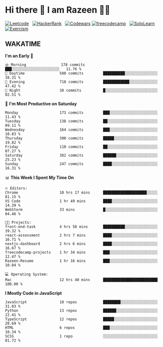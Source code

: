 # Hi there 👋 I am Razeen 👩‍💻


[![Leetcode](https://img.shields.io/badge/-LeetCode-FFA116?style=for-the-badge&logo=LeetCode&logoColor=black)](https://leetcode.com/razeenshaikh/)&nbsp;&nbsp;
[![HackerRank](https://img.shields.io/badge/-Hackerrank-2EC866?style=for-the-badge&logo=HackerRank&logoColor=white)](https://www.hackerrank.com/profile/razeen_m_shaikh)&nbsp;&nbsp;
[![Codewars](https://img.shields.io/badge/Codewars-B1361E?style=for-the-badge&logo=Codewars&logoColor=white)](https://www.codewars.com/users/razeen_shaikh)
[![freecodecamp](https://img.shields.io/badge/freecodecamp-27273D?style=for-the-badge&logo=freecodecamp&logoColor=white)](https://www.freecodecamp.org/razeen)&nbsp;&nbsp;
[![SoloLearn](https://img.shields.io/badge/-Sololearn-3a464b?style=for-the-badge&logo=Sololearn&logoColor=white)](https://www.sololearn.com/en/profile/30940776)&nbsp;&nbsp;
[![Exercism](https://img.shields.io/badge/Exercism-009CAB?style=for-the-badge&logo=exercism&logoColor=white)](https://exercism.org/profiles/Razeen-Shaikh)

## WAKATIME

<!--START_SECTION:waka-->
**I'm an Early 🐤** 

```text
🌞 Morning                178 commits         ███░░░░░░░░░░░░░░░░░░░░░░   11.76 % 
🌆 Daytime                580 commits         ██████████░░░░░░░░░░░░░░░   38.31 % 
🌃 Evening                718 commits         ████████████░░░░░░░░░░░░░   47.42 % 
🌙 Night                  38 commits          █░░░░░░░░░░░░░░░░░░░░░░░░   02.51 % 
```
📅 **I'm Most Productive on Saturday** 

```text
Monday                   173 commits         ███░░░░░░░░░░░░░░░░░░░░░░   11.43 % 
Tuesday                  138 commits         ██░░░░░░░░░░░░░░░░░░░░░░░   09.11 % 
Wednesday                164 commits         ███░░░░░░░░░░░░░░░░░░░░░░   10.83 % 
Thursday                 300 commits         █████░░░░░░░░░░░░░░░░░░░░   19.82 % 
Friday                   110 commits         ██░░░░░░░░░░░░░░░░░░░░░░░   07.27 % 
Saturday                 382 commits         ██████░░░░░░░░░░░░░░░░░░░   25.23 % 
Sunday                   247 commits         ████░░░░░░░░░░░░░░░░░░░░░   16.31 % 
```


📊 **This Week I Spent My Time On** 

```text
🔥 Editors: 
Chrome                   10 hrs 17 mins      ████████████████████░░░░░   81.15 % 
VS Code                  1 hr 49 mins        ████░░░░░░░░░░░░░░░░░░░░░   14.39 % 
WebStorm                 33 mins             █░░░░░░░░░░░░░░░░░░░░░░░░   04.46 % 

🐱‍💻 Projects: 
front-end-task           4 hrs 58 mins       ██████████░░░░░░░░░░░░░░░   39.32 % 
react-assessment         2 hrs 7 mins        ████░░░░░░░░░░░░░░░░░░░░░   16.71 % 
nextjs-dashboard         2 hrs 6 mins        ████░░░░░░░░░░░░░░░░░░░░░   16.67 % 
freecodecamp-projects    1 hr 34 mins        ███░░░░░░░░░░░░░░░░░░░░░░   12.47 % 
Razeen-Resume            1 hr 16 mins        ███░░░░░░░░░░░░░░░░░░░░░░   10.04 % 

💻 Operating System: 
Mac                      12 hrs 40 mins      █████████████████████████   100.00 % 
```

**I Mostly Code in JavaScript** 

```text
JavaScript               18 repos            ████████░░░░░░░░░░░░░░░░░   31.03 % 
Python                   13 repos            ██████░░░░░░░░░░░░░░░░░░░   22.41 % 
TypeScript               12 repos            █████░░░░░░░░░░░░░░░░░░░░   20.69 % 
HTML                     6 repos             ███░░░░░░░░░░░░░░░░░░░░░░   10.34 % 
SCSS                     1 repo              ░░░░░░░░░░░░░░░░░░░░░░░░░   01.72 % 
```




<!--END_SECTION:waka-->
